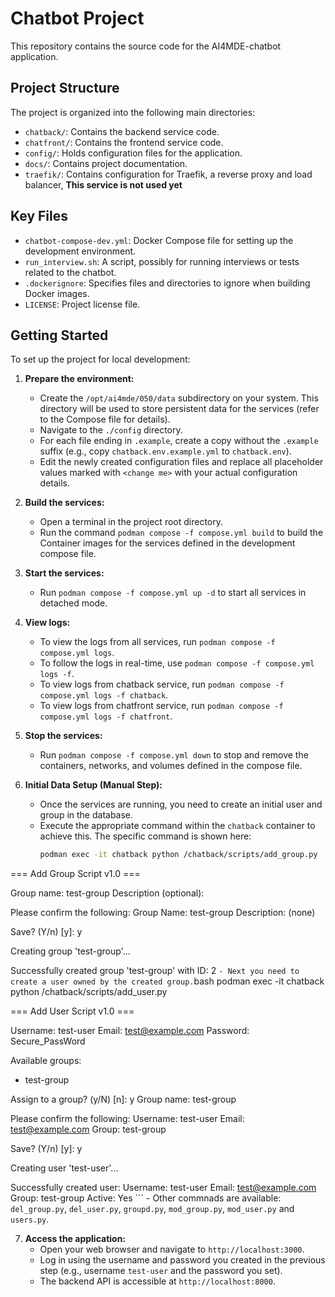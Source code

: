 # Chatbot Project

This repository contains the source code for the AI4MDE-chatbot application.

## Project Structure

The project is organized into the following main directories:

- `chatback/`: Contains the backend service code.
- `chatfront/`: Contains the frontend service code.
- `config/`: Holds configuration files for the application.
- `docs/`: Contains project documentation.
- `traefik/`: Contains configuration for Traefik, a reverse proxy and load balancer, **This service is not used yet**

## Key Files

- `chatbot-compose-dev.yml`: Docker Compose file for setting up the development environment.
- `run_interview.sh`: A script, possibly for running interviews or tests related to the chatbot.
- `.dockerignore`: Specifies files and directories to ignore when building Docker images.
- `LICENSE`: Project license file.

## Getting Started

To set up the project for local development:

1.  **Prepare the environment:**
    - Create the `/opt/ai4mde/050/data` subdirectory on your system. This directory will be used to store persistent data for the services (refer to the Compose file for details).
    - Navigate to the `./config` directory.
    - For each file ending in `.example`, create a copy without the `.example` suffix (e.g., copy `chatback.env.example.yml` to `chatback.env`).
    - Edit the newly created configuration files and replace all placeholder values marked with `<change me>` with your actual configuration details.

2.  **Build the services:**
    - Open a terminal in the project root directory.
    - Run the command `podman compose -f compose.yml build` to build the Container images for the services defined in the development compose file.

3.  **Start the services:**
    - Run `podman compose -f compose.yml up -d` to start all services in detached mode.

4.  **View logs:**
    - To view the logs from all services, run `podman compose -f compose.yml logs`.
    - To follow the logs in real-time, use `podman compose -f compose.yml logs -f`.
    - To view logs from chatback service, run `podman compose -f compose.yml logs -f chatback`.
    - To view logs from chatfront service, run `podman compose -f compose.yml logs -f chatfront`.

5.  **Stop the services:**
    - Run `podman compose -f compose.yml down` to stop and remove the containers, networks, and volumes defined in the compose file.

6.  **Initial Data Setup (Manual Step):**
    - Once the services are running, you need to create an initial user and group in the database.
    - Execute the appropriate command within the `chatback` container to achieve this. The specific command is shown here:
      ```bash
      podman exec -it chatback python /chatback/scripts/add_group.py

=== Add Group Script v1.0 ===

Group name: test-group
Description (optional):

Please confirm the following:
Group Name: test-group
Description: (none)

Save? (Y/n) [y]: y

Creating group 'test-group'...

Successfully created group 'test-group' with ID: 2
      ```
    - Next you need to create a user owned by the created group.
    ```bash
    podman exec -it chatback python /chatback/scripts/add_user.py

=== Add User Script v1.0 ===

Username: test-user
Email: test@example.com
Password: Secure_PassWord

Available groups:
- test-group

Assign to a group? (y/N) [n]: y
Group name: test-group

Please confirm the following:
Username: test-user
Email: test@example.com
Group: test-group

Save? (Y/n) [y]: y

Creating user 'test-user'...

Successfully created user:
Username: test-user
Email: test@example.com
Group: test-group
Active: Yes
    ```
    - Other commnads are available: `del_group.py`, `del_user.py`, `groupd.py`, `mod_group.py`, `mod_user.py` and `users.py`.

7.  **Access the application:**
    - Open your web browser and navigate to `http://localhost:3000`.
    - Log in using the username and password you created in the previous step (e.g., username `test-user` and the password you set).
    - The backend API is accessible at `http://localhost:8000`.

